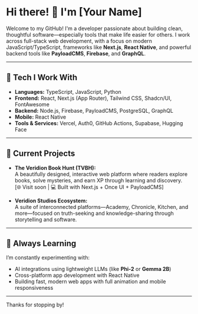 # Hi there! 👋 I'm [Your Name]

Welcome to my GitHub! I'm a developer passionate about building clean, thoughtful software—especially tools that make life easier for others. I work across full-stack web development, with a focus on modern JavaScript/TypeScript, frameworks like **Next.js**, **React Native**, and powerful backend tools like **PayloadCMS**, **Firebase**, and **GraphQL**.

---

## 🔧 Tech I Work With

- **Languages:** TypeScript, JavaScript, Python
- **Frontend:** React, Next.js (App Router), Tailwind CSS, Shadcn/UI, FontAwesome
- **Backend:** Node.js, Firebase, PayloadCMS, PostgreSQL, GraphQL
- **Mobile:** React Native
- **Tools & Services:** Vercel, Auth0, GitHub Actions, Supabase, Hugging Face

---

## 🚀 Current Projects

- **The Veridion Book Hunt (TVBH):**  
  A beautifully designed, interactive web platform where readers explore books, solve mysteries, and earn XP through learning and discovery.  
  [🌐 Visit soon | 💻 Built with Next.js + Once UI + PayloadCMS]

- **Veridion Studios Ecosystem:**  
  A suite of interconnected platforms—Academy, Chronicle, Kitchen, and more—focused on truth-seeking and knowledge-sharing through storytelling and software.

---

## 🌱 Always Learning

I’m constantly experimenting with:

- AI integrations using lightweight LLMs (like **Phi-2** or **Gemma 2B**)
- Cross-platform app development with React Native
- Building fast, modern web apps with full animation and mobile responsiveness

---

Thanks for stopping by!